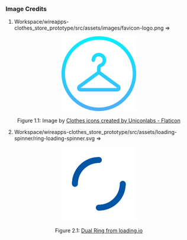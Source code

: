 ### Image Credits

1. Workspace/wireapps-clothes_store_prototype/src/assets/images/favicon-logo.png =>
<p align="center">
  <kbd>
    <img src="./Workspace/wireapps-clothes_store_prototype/src/assets/images/favicon-logo.png" width="40%" />
  </kbd>
</p>
<p align="center">
  Figure 1.1: Image by <a href="https://www.flaticon.com/free-icons/clothes">Clothes icons created by Uniconlabs - Flaticon</a>
</p>

2. Workspace/wireapps-clothes_store_prototype/src/assets/loading-spinner/ring-loading-spinner.svg =>
<p align="center">
  <kbd>
    <img src="./Workspace/wireapps-clothes_store_prototype/src/assets/loading-spinner/ring-loading-spinner.svg" width="40%" />
  </kbd>
</p>
<p align="center">
  Figure 2.1: <a href="https://loading.io/spinner/dual-ring/-disqus-ring-donut-rotate">Dual Ring from loading.io</a>
</p>
